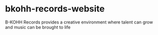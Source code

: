 # bkohh-records-website
B-KOHH Records provides a creative environment where talent can grow and music can be brought to life
